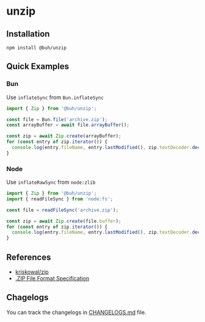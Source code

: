 # unzip

## Installation

`npm install @buh/unzip`

## Quick Examples

### Bun

Use `inflateSync` from `Bun.inflateSync`

```javascript
import { Zip } from '@buh/unzip';

const file = Bun.file('archive.zip');
const arrayBuffer = await file.arrayBuffer();

const zip = await Zip.create(arrayBuffer);
for (const entry of zip.iterator()) {
  console.log(entry.fileName, entry.lastModified(), zip.textDecoder.decode(entry.getData()));
}
```

### Node

Use `inflateRawSync` from `node:zlib`

```javascript
import { Zip } from '@buh/unzip';
import { readFileSync } from 'node:fs';

const file = readFileSync('archive.zip');

const zip = await Zip.create(file.buffer);
for (const entry of zip.iterator()) {
  console.log(entry.fileName, entry.lastModified(), zip.textDecoder.decode(entry.getData()));
}
```

## References

- [kriskowal/zip](https://github.com/kriskowal/zip)
- [.ZIP File Format Specification](/docs/APPNOTE.md)

## Chagelogs

You can track the changelogs in [CHANGELOGS.md](/CHANGELOG.md) file.
